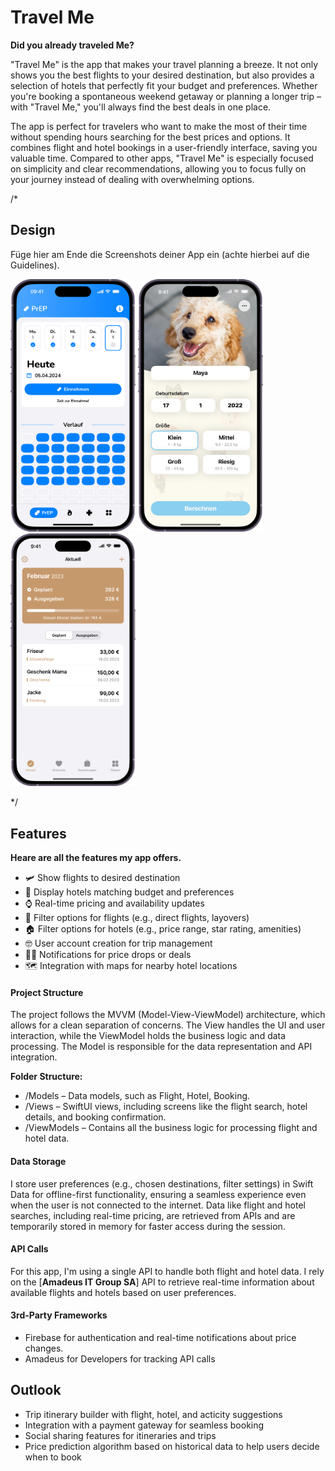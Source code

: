 # Travel Me

**Did you already traveled Me?**

"Travel Me" is the app that makes your travel planning a breeze. It not only shows you the best flights to your desired destination, but also provides a selection of hotels that perfectly fit your budget and preferences. Whether you're booking a spontaneous weekend getaway or planning a longer trip – with "Travel Me," you'll always find the best deals in one place.

The app is perfect for travelers who want to make the most of their time without spending hours searching for the best prices and options. It combines flight and hotel bookings in a user-friendly interface, saving you valuable time. Compared to other apps, "Travel Me" is especially focused on simplicity and clear recommendations, allowing you to focus fully on your journey instead of dealing with overwhelming options.

/*
## Design
Füge hier am Ende die Screenshots deiner App ein (achte hierbei auf die Guidelines).

<p>
  <img src="./img/screen1.png" width="200">
  <img src="./img/screen2.png" width="200">
  <img src="./img/screen3.png" width="200">
</p>
*/

## Features
**Heare are all the features my app offers.**

- 🛩️ Show flights to desired destination
- 🏨 Display hotels matching budget and preferences
- ⌚️ Real-time pricing and availability updates
- 🛫 Filter options for flights (e.g., direct flights, layovers)
- 🏠 Filter options for hotels (e.g., price range, star rating, amenities)
- 🤓 User account creation for trip management
- 🙇‍♂️ Notifications for price drops or deals
- 🗺️ Integration with maps for nearby hotel locations

#### Project Structure
The project follows the MVVM (Model-View-ViewModel) architecture, which allows for a clean separation of concerns. The View handles the UI and user interaction, while the ViewModel holds the business logic and data processing. The Model is responsible for the data representation and API integration.

**Folder Structure:**
- /Models – Data models, such as Flight, Hotel, Booking.
- /Views – SwiftUI views, including screens like the flight search, hotel details, and booking confirmation.
- /ViewModels – Contains all the business logic for processing flight and hotel data.

#### Data Storage
I store user preferences (e.g., chosen destinations, filter settings) in Swift Data for offline-first functionality, ensuring a seamless experience even when the user is not connected to the internet. Data like flight and hotel searches, including real-time pricing, are retrieved from APIs and are temporarily stored in memory for faster access during the session.

#### API Calls
For this app, I'm using a single API to handle both flight and hotel data. I rely on the [**Amadeus IT Group SA**] API to retrieve real-time information about available flights and hotels based on user preferences.

#### 3rd-Party Frameworks
- Firebase for authentication and real-time notifications about price changes.
- Amadeus for Developers for tracking API calls 


## Outlook
-  Trip itinerary builder with flight, hotel, and acticity suggestions
-  Integration with a payment gateway for seamless booking
-  Social sharing features for itineraries and trips
-  Price prediction algorithm based on historical data to help users decide when to book
